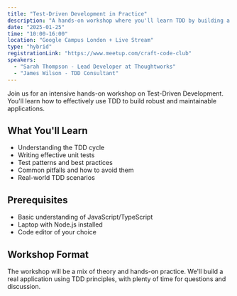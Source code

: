 ```yaml
---
title: "Test-Driven Development in Practice"
description: "A hands-on workshop where you'll learn TDD by building a real application. We'll cover the red-green-refactor cycle, testing patterns, and common pitfalls."
date: "2025-01-25"
time: "10:00-16:00"
location: "Google Campus London + Live Stream"
type: "hybrid"
registrationLink: "https://www.meetup.com/craft-code-club"
speakers:
  - "Sarah Thompson - Lead Developer at Thoughtworks"
  - "James Wilson - TDD Consultant"
---
```


Join us for an intensive hands-on workshop on Test-Driven Development. You'll learn how to effectively use TDD to build robust and maintainable applications.

## What You'll Learn

- Understanding the TDD cycle
- Writing effective unit tests
- Test patterns and best practices
- Common pitfalls and how to avoid them
- Real-world TDD scenarios

## Prerequisites

- Basic understanding of JavaScript/TypeScript
- Laptop with Node.js installed
- Code editor of your choice

## Workshop Format

The workshop will be a mix of theory and hands-on practice. We'll build a real application using TDD principles, with plenty of time for questions and discussion. 